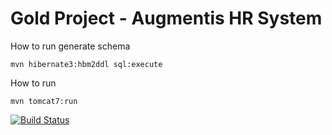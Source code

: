 Gold Project - Augmentis HR System
==================================

How to run generate schema

    mvn hibernate3:hbm2ddl sql:execute

How to run

    mvn tomcat7:run


[![Build
Status](https://travis-ci.org/AugHrSystem/AugHrSystem.svg)](https://travis-ci.org/AugHrSystem/AugHrSystem)